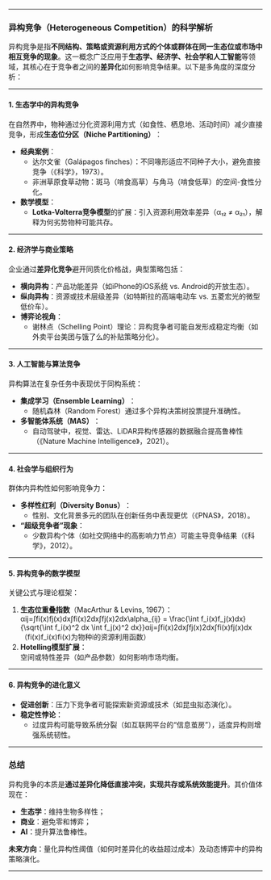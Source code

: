 
---

### ​**异构竞争（Heterogeneous Competition）的科学解析**​

异构竞争是指**不同结构、策略或资源利用方式的个体或群体在同一生态位或市场中相互竞争的现象**。这一概念广泛应用于**生态学、经济学、社会学和人工智能**等领域，其核心在于竞争者之间的**差异化**如何影响竞争结果。以下是多角度的深度分析：

---

#### ​**1. 生态学中的异构竞争**​

在自然界中，物种通过分化资源利用方式（如食性、栖息地、活动时间）减少直接竞争，形成**生态位分区（Niche Partitioning）​**​：

- ​**经典案例**​：
    - 达尔文雀（Galápagos finches）：不同喙形适应不同种子大小，避免直接竞争（《科学》，1973）。
    - 非洲草原食草动物：斑马（啃食高草）与角马（啃食低草）的空间-食性分化。
- ​**数学模型**​：
    - ​**Lotka-Volterra竞争模型**的扩展：引入资源利用效率差异（α₁₂ ≠ α₂₁），解释为何劣势物种可能共存。

---

#### ​**2. 经济学与商业策略**​

企业通过**差异化竞争**避开同质化价格战，典型策略包括：

- ​**横向异构**​：产品功能差异（如iPhone的iOS系统 vs. Android的开放生态）。
- ​**纵向异构**​：资源或技术层级差异（如特斯拉的高端电动车 vs. 五菱宏光的微型低价车）。
- ​**博弈论视角**​：
    - 谢林点（Schelling Point）理论：异构竞争者可能自发形成稳定均衡（如外卖平台美团与饿了么的补贴策略分化）。

---

#### ​**3. 人工智能与算法竞争**​

异构算法在复杂任务中表现优于同构系统：

- ​**集成学习（Ensemble Learning）​**​：
    - 随机森林（Random Forest）通过多个异构决策树投票提升准确性。
- ​**多智能体系统（MAS）​**​：
    - 自动驾驶中，视觉、雷达、LiDAR异构传感器的数据融合提高鲁棒性（《Nature Machine Intelligence》，2021）。

---

#### ​**4. 社会学与组织行为**​

群体内异构性如何影响竞争力：

- ​**多样性红利（Diversity Bonus）​**​：
    - 性别、文化背景多元的团队在创新任务中表现更优（《PNAS》，2018）。
- ​**​“超级竞争者”现象**​：
    - 少数异构个体（如社交网络中的高影响力节点）可能主导竞争结果（《科学》，2012）。

---

#### ​**5. 异构竞争的数学模型**​

关键公式与理论框架：

1. ​**生态位重叠指数**​（MacArthur & Levins, 1967）： αij=∫fi(x)fj(x)dx∫fi(x)2dx∫fj(x)2dx\alpha_{ij} = \frac{\int f_i(x)f_j(x)dx}{\sqrt{\int f_i(x)^2 dx \int f_j(x)^2 dx}}αij​=∫fi​(x)2dx∫fj​(x)2dx​∫fi​(x)fj​(x)dx​ （fi(x)f_i(x)fi​(x)为物种i的资源利用函数）
2. ​**Hotelling模型扩展**​：  
    空间或特性差异（如产品参数）如何影响市场均衡。

---

#### ​**6. 异构竞争的进化意义**​

- ​**促进创新**​：压力下竞争者可能探索新资源或技术（如昆虫拟态演化）。
- ​**稳定性悖论**​：
    - 过度异构可能导致系统分裂（如互联网平台的“信息茧房”），适度异构则增强系统韧性。

---

### ​**总结**​

异构竞争的本质是**通过差异化降低直接冲突，实现共存或系统效能提升**。其价值体现在：

- ​**生态学**​：维持生物多样性；
- ​**商业**​：避免零和博弈；
- ​**AI**​：提升算法鲁棒性。

​**未来方向**​：量化异构性阈值（如何时差异化的收益超过成本）及动态博弈中的异构策略演化。

---

